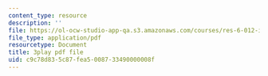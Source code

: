 ```yaml
---
content_type: resource
description: ''
file: https://ol-ocw-studio-app-qa.s3.amazonaws.com/courses/res-6-012-introduction-to-probability-spring-2018/c9c78d835c87fea5008733490000008f_wBnlmQR5Vhk.pdf
file_type: application/pdf
resourcetype: Document
title: 3play pdf file
uid: c9c78d83-5c87-fea5-0087-33490000008f
---
```


